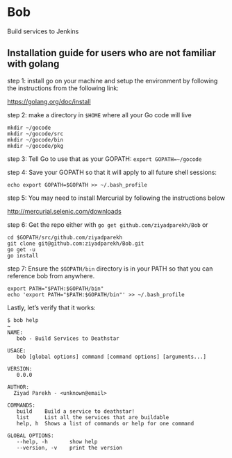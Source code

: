 # Bob
Build services to Jenkins

## Installation guide for users who are not familiar with golang

step 1: install go on your machine and setup the environment by following the instructions from the following link:

https://golang.org/doc/install

step 2: make a directory in `$HOME` where all your Go code will live
```
mkdir ~/gocode
mkdir ~/gocode/src
mkdir ~/gocode/bin
mkdir ~/gocode/pkg
```

step 3: Tell Go to use that as your GOPATH: `export GOPATH=~/gocode`

step 4: Save your GOPATH so that it will apply to all future shell sessions: 

`echo export GOPATH=$GOPATH >> ~/.bash_profile`

step 5: You may need to install Mercurial by following the instructions below

http://mercurial.selenic.com/downloads

step 6: Get the repo either with `go get github.com/ziyadparekh/Bob` or
```
cd $GOPATH/src/github.com/ziyadparekh
git clone git@github.com:ziyadparekh/Bob.git
go get -u
go install
```

step 7: Ensure the `$GOPATH/bin` directory is in your PATH so that you can reference bob from anywhere.
```
export PATH="$PATH:$GOPATH/bin"
echo 'export PATH="$PATH:$GOPATH/bin"' >> ~/.bash_profile
```

Lastly, let’s verify that it works:

```
$ bob help
~
NAME:
   bob - Build Services to Deathstar

USAGE:
   bob [global options] command [command options] [arguments...]

VERSION:
   0.0.0

AUTHOR:
  Ziyad Parekh - <unknown@email>

COMMANDS:
   build	Build a service to deathstar!
   list		List all the services that are buildable
   help, h	Shows a list of commands or help for one command

GLOBAL OPTIONS:
   --help, -h		show help
   --version, -v	print the version
   ```
